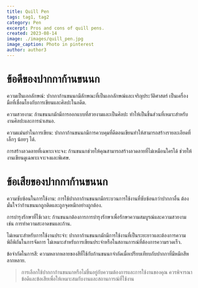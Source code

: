```yaml
---
title: Quill Pen
tags: tag1, tag2
category: Pen
excerpt: Pros and cons of quill pens.
created: 2023-08-14
image: ./images/quill_pen.jpg
image_caption: Photo in pinterest
author: author3
---
```


# ข้อดีของปากกาก้านขนนก

ความเป็นเอกลักษณ์: ปากกาก้านขนนกมีลักษณะที่เป็นเอกลักษณ์และเจริญประวัติศาสตร์ เป็นเครื่องมือที่เชื่อมโยงกับการเขียนและศิลปะในอดีต.

ความสวยงาม: ก้านขนนกมักมีการออกแบบที่สวยงามและเป็นศิลปะ ทำให้เป็นชิ้นส่วนที่เหมาะสำหรับงานศิลปะและการนำเสนอ.

ความแม่นยำในการเขียน: ปากกาก้านขนนกมีการควบคุมที่ดีตอนเขียนทำให้สามารถสร้างรายละเอียดที่เล็กๆ น้อยๆ ได้.

การสร้างลวดลายที่เฉพาะเจาะจง: ก้านขนนกช่วยให้คุณสามารถสร้างลวดลายที่ไม่เหมือนใครได้ ช่วยให้งานเขียนดูเฉพาะเจาะจงและพิเศษ.

# ข้อเสียของปากกาก้านขนนก

ความซับซ้อนในการใช้งาน: การใช้ปากกาก้านขนนกมีกระบวนการใช้งานที่ซับซ้อนกว่าปากกาอื่น ต้องมั่นใจว่าก้านขนนกถูกติดและถูกจุดหมึกอย่างถูกต้อง.

การบำรุงรักษาที่ใช้เวลา: ก้านขนนกต้องการการบำรุงรักษาเพื่อรักษาความสมบูรณ์และความสวยงาม เช่น การทำความสะอาดขนและก้าน.

ไม่เหมาะสำหรับการใช้งานประจำ: ปากกาก้านขนนกมักมีการใช้งานที่เป็นระยะยาวและต้องการความพิถีพิถันในการจัดการ ไม่เหมาะสำหรับการเขียนประจำหรือในสถานการณ์ที่ต้องการความรวดเร็ว.

ข้อจำกัดในการสี: ความหลากหลายของสีที่ใช้กับก้านขนนกจำกัดเมื่อเปรียบเทียบกับปากกาที่มีหมึกสีหลากหลาย.

> การเลือกใช้ปากกาก้านขนนกหรือไม่ขึ้นอยู่กับความต้องการและการใช้งานของคุณ ควรพิจารณาข้อดีและข้อเสียเพื่อให้เหมาะสมกับงานและสถานการณ์ที่ใช้งาน